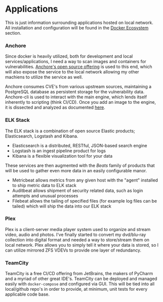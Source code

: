 # Applications

This is just information surrounding applications hosted on local network. All installation and configuration will be found in the [Docker Ecosystem](../docker/README.md) section.

### Anchore

Since docker is heavily utilized, both for development and local services/applications, I need a way to scan images and containers for vulnerabilities. [Anchore's open source offering](https://anchore.com/opensource/) is used to this end, which will also expose the service to the local network allowing my other machiens to utilize the service as well. 

Anchore consumes CVE's from various upstream sources, maintaining a PostgreSQL database as persistent storage for the vulnerability data. Anchore-cli is used to interact with the main engine, which lends itself inherently to scripting (think CI/CD). Once you add an image to the engine, it is dissected and analyzed as documented [here](https://docs.anchore.com/current/docs/overview/concepts/images/analysis/). 

### ELK Stack
The ELK stack is a combination of open source Elastic products; Elasticsearch, Logstash and Kibana.
- Elasticsearch is a distributed, RESTful, JSON-based search engine
- Logstash is an ingest pipeline product for logs
- Kibana is a flexible visualization tool for your data

These services are then augmented with the *Beats* family of products that will be used to gather even more data in an easily configurable manor.
- Metricbeat allows metrics from any given host with the "agent" installed to ship metric data to ELK stack
- Auditbeat allows shipment of security related data, such as login attempts and unusual processes
- Filebeat allows the tailing of specified files (for example log files can be tailed) which will ship the data into our ELK stack

### Plex

Plex is a client-server media player system used to organize and stream video, audio and photos. I've finally started to convert my dvd/blu-ray collection into digital format and needed a way to store/stream them on local network. Plex allows you to simply tell it where your data is stored, so I can utilize mirrored ZFS VDEVs to provide one layer of redundancy.

### TeamCity

TeamCity is a free CI/CD offering from JetBrains, the makers of PyCharm and a myriad of other great IDE's. TeamCity can be deployed and managed easily with `docker-compose` and configured via GUI. This will be tied into all local/github repo's in order to provide, at minimum, unit tests for every applicable code base.
